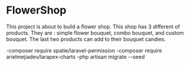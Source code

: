 # FlowerShop
This project is about to build  a flower shop. This shop has 3 different of products. They are : simple flower bouquet, combo bouquet, and custom bouquet. The last two products can add to their bouquet candies.

-composer require spatie/laravel-permission
-composer require arielmejiadev/larapex-charts 
-php artisan migrate --seed

